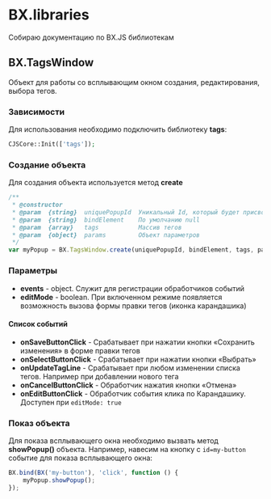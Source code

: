 # BX.libraries
Собираю документацию по BX.JS библиотекам

## BX.TagsWindow
Объект для работы со всплывающим окном создания, редактирования, выбора тегов.

### Зависимости
Для использования необходимо подключить библиотеку **tags**:
```php
CJSCore::Init(['tags']);
```

### Создание объекта
Для создания объекта используется метод **create**
```javascript
/**
 * @constructor
 * @param  {string}  uniquePopupId  Уникальный Id, который будет присвоен DOM-элементу
 * @param  {string}  bindElement    По умолчанию null
 * @param  {array}   tags           Массив тегов
 * @param  {object}  params         Объект параметров
 */
var myPopup = BX.TagsWindow.create(uniquePopupId, bindElement, tags, params);
```
### Параметры
* **events** - object. Служит для регистрации обработчиков событий
* **editMode** - boolean. При включенном режиме появляется возможность вызова формы правки тегов (иконка карандашика)

#### Список событий
* **onSaveButtonClick** - Срабатывает при нажатии кнопки «Сохранить изменения» в форме правки тегов
* **onSelectButtonClick** - Срабатывает при нажатии кнопки «Выбрать»
* **onUpdateTagLine** - Срабатывает при любом изменении списка тегов. Например при добавлении нового тега
* **onCancelButtonClick** - Обработчик нажатия кнопки «Отмена»
* **onEditButtonClick** - Обработчик события клика по Карандашику. Доступен при <code>editMode: true</code>

### Показ объекта
Для показа всплывающего окна необходимо вызвать метод **showPopup()** объекта.
Например, навесим на кнопку с <code>id=my-button</code> событие для показа всплывающего окна:
```javascript
BX.bind(BX('my-button'), 'click', function () {
    myPopup.showPopup();
});
```